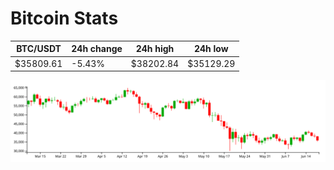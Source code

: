 # Bitcoin Stats

BTC/USDT|24h change|24h high|24h low|
|---|---|---|---|
|$35809.61|-5.43%|$38202.84|$35129.29|

<img src="./chart.svg">
